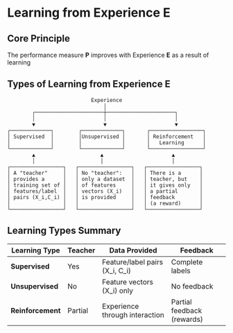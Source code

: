 # Learning from Experience E

## Core Principle
The performance measure **P** improves with Experience **E** as a result of learning

## Types of Learning from Experience E

```
                           Experience
                               │
        ┌──────────────────────┼──────────────────────┐
        │                      │                      │
        ▼                      ▼                      ▼
┌─────────────┐        ┌─────────────┐       ┌─────────────────┐
│ Supervised  │        │Unsupervised │       │ Reinforcement   │
│             │        │             │       │   Learning      │
└─────────────┘        └─────────────┘       └─────────────────┘
        ▲                     ▲                      ▲
        │                     │                      │
┌─────────────────┐   ┌─────────────────┐   ┌─────────────────┐
│ A "teacher"     │   │ No "teacher":   │   │ There is a      │
│ provides a      │   │ only a dataset  │   │ teacher, but    │
│ training set of │   │ of features     │   │ it gives only   │
│ features/label  │   │ vectors (X_i)   │   │ a partial       │
│ pairs (X_i,C_i) │   │ is provided     │   │ feedback        │
│                 │   │                 │   │ (a reward)      │
└─────────────────┘   └─────────────────┘   └─────────────────┘
```

## Learning Types Summary

| Learning Type | Teacher | Data Provided | Feedback |
|---------------|---------|---------------|----------|
| **Supervised** | Yes | Feature/label pairs (X_i, C_i) | Complete labels |
| **Unsupervised** | No | Feature vectors (X_i) only | No feedback |
| **Reinforcement** | Partial | Experience through interaction | Partial feedback (rewards) |
